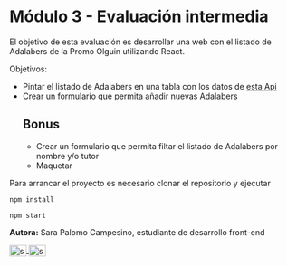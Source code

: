 # Módulo 3 - Evaluación intermedia

El objetivo de esta evaluación es desarrollar una web con el listado de Adalabers de la Promo Olguin utilizando React.

Objetivos:
- Pintar el listado de Adalabers en una tabla con los datos de [esta Api](https://beta.adalab.es/pw-recursos/apis/adalabers-v1/promo-patata.json)
- Crear un formulario que permita añadir nuevas Adalabers
    ## Bonus
    - Crear un formulario que permita filtar el listado de Adalabers por nombre y/o tutor
    - Maquetar

Para arrancar el proyecto es necesario clonar el repositorio y ejecutar 
```
npm install
```
```
npm start
```

**Autora:** Sara Palomo Campesino, estudiante de desarrollo front-end

<a href="https://linkedin.com/in/sara-palomo-campesino" target="blank"><img align="center" src="https://raw.githubusercontent.com/rahuldkjain/github-profile-readme-generator/master/src/images/icons/Social/linked-in-alt.svg" alt="sara-palomo-campesino" height="20" width="30" /></a><a href="https://instagram.com/saradibujicos" target="blank"> <img align="center" src="https://raw.githubusercontent.com/rahuldkjain/github-profile-readme-generator/master/src/images/icons/Social/instagram.svg" alt="saradibujicos" height="20" width="30" /></a>
